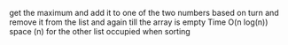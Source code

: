 get the maximum and add it to one of the two numbers based on turn and remove it from the list and again till the array is empty
Time O(n log(n))
space (n) for the other list occupied when sorting